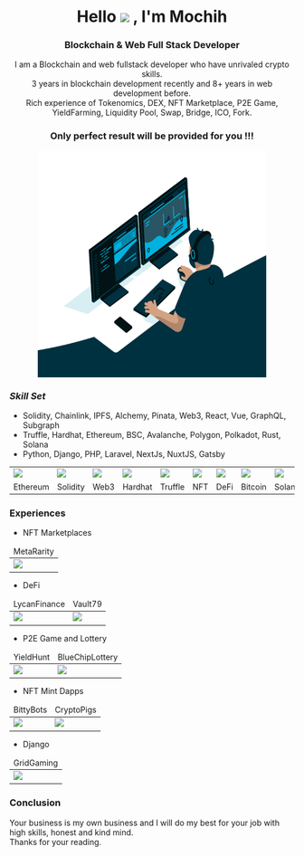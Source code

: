 
<div align="center">
<h1 align="center">Hello <img src="https://media.giphy.com/media/hvRJCLFzcasrR4ia7z/giphy.gif" width="30px"> , I'm Mochih </h1>

### Blockchain & Web Full Stack Developer
I am a Blockchain and web fullstack developer who have unrivaled crypto skills.  
3 years in blockchain development recently and 8+ years in web development before.  
Rich experience of Tokenomics, DEX, NFT Marketplace, P2E Game, YieldFarming, Liquidity Pool, Swap, Bridge, ICO, Fork.  
<h3>Only perfect result will be provided for you !!! </h3>   

<img align="center" alt="GIF" src="code.gif?raw=true" width="80%" height="400"/>
</div>

### **_Skill Set_**
- Solidity, Chainlink, IPFS, Alchemy, Pinata, Web3, React, Vue, GraphQL, Subgraph  
- Truffle, Hardhat, Ethereum, BSC, Avalanche, Polygon, Polkadot, Rust, Solana  
- Python, Django, PHP, Laravel, NextJs, NuxtJS, Gatsby  

<table>
  <tr>
      <td><img src="https://github.com/rdmochih/rdmochih/blob/main/icons/icon_ethereum.png?raw=true" width="200"></td>
      <td><img src="https://github.com/rdmochih/rdmochih/blob/main/icons/icon_solidity.png?raw=true" width="200"></td>
      <td><img src="https://github.com/rdmochih/rdmochih/blob/main/icons/icon_web3.png?raw=true" width="200"></td>
      <td><img src="https://github.com/rdmochih/rdmochih/blob/main/icons/icon_hardhat.png?raw=true" width="200"></td>
      <td><img src="https://github.com/rdmochih/rdmochih/blob/main/icons/icon_truffle.png?raw=true" width="200"></td>
      <td><img src="https://github.com/rdmochih/rdmochih/blob/main/icons/icon_nft.png?raw=true" width="200"></td>
      <td><img src="https://github.com/rdmochih/rdmochih/blob/main/icons/icon_defi.png?raw=true" width="200"></td>
      <td><img src="https://github.com/rdmochih/rdmochih/blob/main/icons/icon_bitcoin.png?raw=true" width="200"></td>
      <td><img src="https://github.com/rdmochih/rdmochih/blob/main/icons/icon_solana.png?raw=true" width="200"></td>
      <td><img src="https://cdn.iconscout.com/icon/free/png-128/node-1174925.png" width="200"></td>
      <td><img src="https://cdn.iconscout.com/icon/free/png-128/react-1175109.png" width="200"></td>
      <td><img src="https://cdn.iconscout.com/icon/free/png-128/vue-282497.png" width="200"></td>
  </tr> 
  <tr>
    <td>Ethereum</td>
    <td>Solidity</td>
    <td>Web3</td>
    <td>Hardhat</td>
    <td>Truffle</td>
    <td>NFT</td>
    <td>DeFi</td>
    <td>Bitcoin</td>
    <td>Solana</td>
    <td>Node</td>
    <td>React</td>
    <td>Vue</td>
  </tr> 
</table>

### Experiences
- NFT Marketplaces
<table>
    <thead align="center">
        <tr>
            <td>MetaRarity</td>
        </tr>
    </thead>
    <tr>
        <td>
            <a href="https://metararity.com/">
                <img src="https://github.com/rdmochih/rdmochih/blob/main/projects/metararity.png?raw=true" width="200">
            </a>
        </td>          
    </tr>
</table>

- DeFi
<table>
    <thead align="center">
        <tr>
            <td>LycanFinance</td>
            <td>Vault79</td>       
        </tr>
    </thead>
    <tr>
        <td>
            <a href="https://lycanfinance.vercel.app/">
                <img src="https://github.com/rdmochih/rdmochih/blob/main/projects/lycanfinance.png?raw=true" width="200">
            </a>
        </td>
        <td>
            <a href="https://vault79.on.fleek.co/">
                <img src="https://github.com/rdmochih/rdmochih/blob/main/projects/vault79.png?raw=true" width="200">
            </a>
        </td>         
    </tr>  
</table>

- P2E Game and Lottery
<table>
    <thead align="center">
        <tr>
            <td>YieldHunt</td>       
            <td>BlueChipLottery</td>       
        </tr>
    </thead>
    <tr>
        <td>
            <a href="https://yieldhunt.game/phase1">
                <img src="https://github.com/rdmochih/rdmochih/blob/main/projects/yieldhunt.png?raw=true" width="200">
            </a>
        </td>   
        <td>
            <a href="https://bluechiplottery.com/">
                <img src="https://github.com/rdmochih/rdmochih/blob/main/projects/bcl.png?raw=true" width="200">
            </a>
        </td>   
    </tr>  
</table>

- NFT Mint Dapps
<table>
    <thead align="center">
        <tr>
            <td>BittyBots</td>
            <td>CryptoPigs</td>         
        </tr>
    </thead>
    <tr>
        <td>
            <a href="https://avaxies.vercel.app/">
                <img src="https://github.com/rdmochih/rdmochih/blob/main/projects/bittybots.png?raw=true" width="200">
            </a>
        </td>
        <td>
            <a href="https://cryptopigs.one/">
                <img src="https://github.com/rdmochih/rdmochih/blob/main/projects/CryptoPig.png?raw=true" width="200">
            </a>
        </td>         
    </tr>  
</table>

- Django
<table>
    <thead align="center">
        <tr>
            <td>GridGaming</td>    
        </tr>
    </thead>
    <tr>
        <td>
            <a href="https://www.gridgaming.io/">
                <img src="https://github.com/rdmochih/rdmochih/blob/main/projects/gridgaming.png?raw=true" width="200">
            </a>
        </td>         
    </tr>  
</table>


### Conclusion
Your business is my own business and I will do my best for your job with high skills, honest and kind mind.  
Thanks for your reading.  